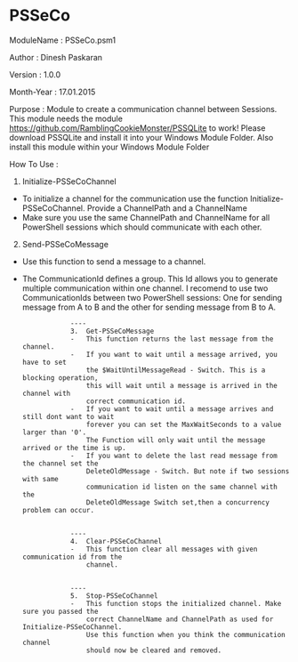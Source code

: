 # PSSeCo

 ModuleName		:	PSSeCo.psm1
 
 Author			:	Dinesh Paskaran 
 
 Version		:	1.0.0
 
 Month-Year		:	17.01.2015
 
 Purpose		:	Module to create a communication channel between 
 					Sessions.
					This module needs the module 
					https://github.com/RamblingCookieMonster/PSSQLite
					to work! 
					Please download PSSQLite and install it into your Windows Module Folder.
					Also install this module within your Windows  Module Folder

 How To Use		:	
 1. Initialize-PSSeCoChannel
 -	To initialize a channel for the communication 
	use the function Initialize-PSSeCoChannel.
	Provide a ChannelPath and a ChannelName
-	Make sure you use the same ChannelPath and 
	ChannelName for all PowerShell sessions which
	should communicate with each other.
2.	Send-PSSeCoMessage
-	Use this function to send a message to a channel.
-	The CommunicationId defines a group. This Id
	allows you to generate multiple communication
	within one channel. I recomend to use two 
	CommunicationIds between two PowerShell sessions:
	One for sending message from A to B and the other
	for sending message from B to A.
						
						
					----
					3.	Get-PSSeCoMessage
					-	This function returns the last message from the channel.
					-	If you want to wait until a message arrived, you have to set
						the $WaitUntilMessageRead - Switch. This is a blocking operation,
						this will wait until a message is arrived in the channel with 
						correct communication id. 
					-	If you want to wait until a message arrives and still dont want to wait
						forever you can set the MaxWaitSeconds to a value larger than '0'.
						The Function will only wait until the message arrived or the time is up.
					-	If you want to delete the last read message from the channel set the
						DeleteOldMessage - Switch. But note if two sessions with same 
						communication id listen on the same channel with the 
						DeleteOldMessage Switch set,then a concurrency problem can occur.
						
						
					----	
					4.	Clear-PSSeCoChannel
					-	This function clear all messages with given communication id from the
						channel. 
						
						
					----
					5. 	Stop-PSSeCoChannel
					-	This function stops the initialized channel. Make sure you passed the 
						correct ChannelName and ChannelPath as used for Initialize-PSSeCoChannel.
						Use this function when you think the communication channel 
						should now be cleared and removed.
					
 
